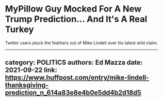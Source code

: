 # MyPillow Guy Mocked For A New Trump Prediction... And It's A Real Turkey

Twitter users pluck the feathers out of Mike Lindell over his latest wild claim.

---
category: POLITICS
authors: Ed Mazza
date: 2021-09-22
link: https://www.huffpost.com/entry/mike-lindell-thanksgiving-prediction_n_614a83e8e4b0e5dd4b2d18d5
---
